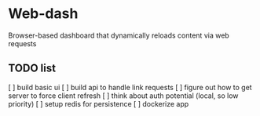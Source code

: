 # Web-dash
Browser-based dashboard that dynamically reloads content via web requests

## TODO list
[ ] build basic ui
[ ] build api to handle link requests
[ ] figure out how to get server to force client refresh
[ ] think about auth potential (local, so low priority)
[ ] setup redis for persistence
[ ] dockerize app
